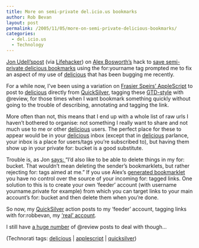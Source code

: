 ```yaml
---
title: More on semi-private del.icio.us bookmarks
author: Rob Bevan
layout: post
permalink: /2005/11/05/more-on-semi-private-delicious-bookmarks/
categories:
  - del.icio.us
  - Technology
---
```

[Jon Udell&#8217;s][1][post][2] (via [Lifehacker][3]) on [Alex Bosworth&#8217;s][4] hack to [save semi-private delicious bookmarks][5] using the for:yourname tag prompted me to fix an aspect of my use of [delicious][6] that has been bugging me recently.

For a while now, I&#8217;ve been using a variation on [Frasier Speirs&#8217; AppleScript][7] to post to [delicious][6] directly from [QuickSilver][8], tagging these [GTD-style][9] with @review, for those times when I want bookmark something quickly without going to the trouble of describing, annotating and tagging the link.

More often than not, this means that I end up with a whole list of raw urls I haven&#8217;t bothered to organise: not something I really want to share and not much use to me or other [delicious][6] users. The perfect place for these to appear would be in your [delicious][6] inbox (except that in [delicious][6] parlance, your inbox is a place for users/tags you&#8217;re subscribed to), but having them show up in your private for: bucket is a good substitute.

Trouble is, as Jon [says: ][2]&#8220;I&#8217;d also like to be able to delete things in my for: bucket. That wouldn&#8217;t mean deleting the sender&#8217;s bookmarklets, but rather rejecting for: tags aimed at me.&#8221; If you use Alex&#8217;s [generated bookmarklet][5] you have no control over the source of your incoming for: tagged links. One solution to this is to create your own &#8216;feeder&#8217; account (with username yourname.private for example) from which you can target links to your main account&#8217;s for: bucket and then delete them when you&#8217;re done.

So now, my [QuickSilver][8] action posts to my &#8216;feeder&#8217; account, tagging links with for:robbevan, my [&#8216;real&#8217; account][10].

I still have [a huge number][11] of @review posts to deal with though&#8230;

<p class="technorati-tags">
  (Technorati tags: <a href="http://technorati.com/tag/delicious" rel="tag">delicious</a> | <a href="http://technorati.com/tag/applescript" rel="tag">applescript</a> | <a href="http://technorati.com/tag/quicksilver" rel="tag">quicksilver</a>)
</p>

 [1]: http://weblog.infoworld.com/udell/
 [2]: http://weblog.infoworld.com/udell/2005/11/01.html#a1332
 [3]: http://www.lifehacker.com/software/delicious/semiprivate-delicious-bookmarks-134798.php
 [4]: http://www.sourcelabs.com/blogs/ajb/2005/10/fixing_up_some_loose_ends.html
 [5]: http://sandbox.sourcelabs.com/priv.at/
 [6]: http://del.icio.us
 [7]: http://www.livejournal.com/users/fraserspeirs/889683.html
 [8]: http://quicksilver.blacktree.com/
 [9]: http://www.davidco.com/
 [10]: http://del.icio.us/robbevan
 [11]: http://kevan.org/extispicious.cgi?name=robbevan